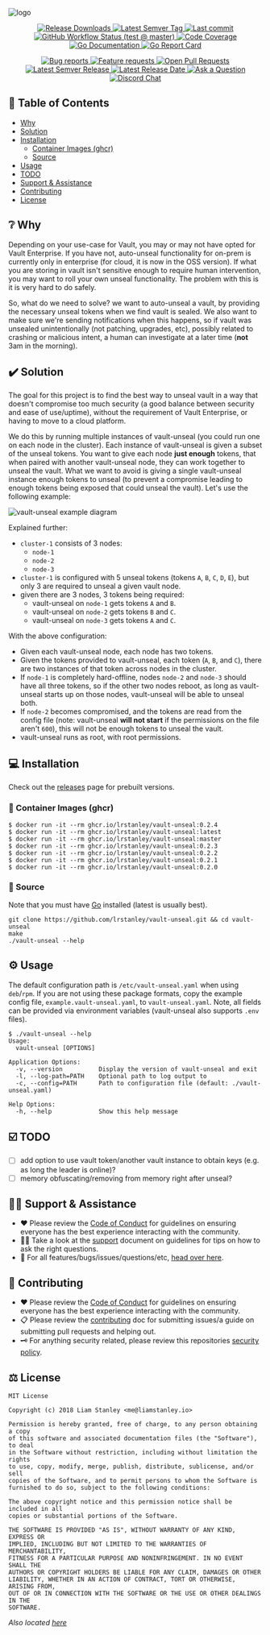 <!-- template:define:options
{
  "nodescription": true
}
-->
![logo](https://liam.sh/-/gh/svg/lrstanley/vault-unseal?bg=topography&accent=secure)

<!-- template:begin:header -->
<!-- do not edit anything in this "template" block, its auto-generated -->

<p align="center">
  <a href="https://github.com/lrstanley/vault-unseal/releases">
    <img title="Release Downloads" src="https://img.shields.io/github/downloads/lrstanley/vault-unseal/total?style=flat-square">
  </a>
  <a href="https://github.com/lrstanley/vault-unseal/tags">
    <img title="Latest Semver Tag" src="https://img.shields.io/github/v/tag/lrstanley/vault-unseal?style=flat-square">
  </a>
  <a href="https://github.com/lrstanley/vault-unseal/commits/master">
    <img title="Last commit" src="https://img.shields.io/github/last-commit/lrstanley/vault-unseal?style=flat-square">
  </a>




  <a href="https://github.com/lrstanley/vault-unseal/actions?query=workflow%3Atest+event%3Apush">
    <img title="GitHub Workflow Status (test @ master)" src="https://img.shields.io/github/workflow/status/lrstanley/vault-unseal/test/master?label=test&style=flat-square&event=push">
  </a>

  <a href="https://codecov.io/gh/lrstanley/vault-unseal">
    <img title="Code Coverage" src="https://img.shields.io/codecov/c/github/lrstanley/vault-unseal/master?style=flat-square">
  </a>

  <a href="https://pkg.go.dev/github.com/lrstanley/vault-unseal">
    <img title="Go Documentation" src="https://pkg.go.dev/badge/github.com/lrstanley/vault-unseal?style=flat-square">
  </a>
  <a href="https://goreportcard.com/report/github.com/lrstanley/vault-unseal">
    <img title="Go Report Card" src="https://goreportcard.com/badge/github.com/lrstanley/vault-unseal?style=flat-square">
  </a>
</p>
<p align="center">
  <a href="https://github.com/lrstanley/vault-unseal/issues?q=is:open+is:issue+label:bug">
    <img title="Bug reports" src="https://img.shields.io/github/issues/lrstanley/vault-unseal/bug?label=issues&style=flat-square">
  </a>
  <a href="https://github.com/lrstanley/vault-unseal/issues?q=is:open+is:issue+label:enhancement">
    <img title="Feature requests" src="https://img.shields.io/github/issues/lrstanley/vault-unseal/enhancement?label=feature%20requests&style=flat-square">
  </a>
  <a href="https://github.com/lrstanley/vault-unseal/pulls">
    <img title="Open Pull Requests" src="https://img.shields.io/github/issues-pr/lrstanley/vault-unseal?label=prs&style=flat-square">
  </a>
  <a href="https://github.com/lrstanley/vault-unseal/releases">
    <img title="Latest Semver Release" src="https://img.shields.io/github/v/release/lrstanley/vault-unseal?style=flat-square">
    <img title="Latest Release Date" src="https://img.shields.io/github/release-date/lrstanley/vault-unseal?label=date&style=flat-square">
  </a>
  <a href="https://github.com/lrstanley/vault-unseal/discussions/new?category=q-a">
    <img title="Ask a Question" src="https://img.shields.io/badge/support-ask_a_question!-blue?style=flat-square">
  </a>
  <a href="https://liam.sh/chat"><img src="https://img.shields.io/badge/discord-bytecord-blue.svg?style=flat-square" title="Discord Chat"></a>
</p>
<!-- template:end:header -->

<!-- template:begin:toc -->
<!-- do not edit anything in this "template" block, its auto-generated -->
## :link: Table of Contents

  - [Why](#grey_question-why)
  - [Solution](#heavy_check_mark-solution)
  - [Installation](#computer-installation)
    - [Container Images (ghcr)](#whale-container-images-ghcr)
    - [Source](#toolbox-source)
  - [Usage](#gear-usage)
  - [TODO](#ballot_box_with_check-todo)
  - [Support &amp; Assistance](#raising_hand_man-support--assistance)
  - [Contributing](#handshake-contributing)
  - [License](#balance_scale-license)
<!-- template:end:toc -->

## :grey_question: Why

Depending on your use-case for Vault, you may or may not have opted for Vault
Enterprise. If you have not, auto-unseal functionality for on-prem is currently
only in enterprise (for cloud, it is now in the OSS version). If what you are
storing in vault isn't sensitive enough to require human intervention, you may
want to roll your own unseal functionality. The problem with this is it is very
hard to do safely.

So, what do we need to solve? we want to auto-unseal a vault, by providing the
necessary unseal tokens when we find vault is sealed. We also want to make sure
we're sending notifications when this happens, so if vault was unsealed
unintentionally (not patching, upgrades, etc), possibly related to crashing or
malicious intent, a human can investigate at a later time (**not** 3am in the
morning).

## :heavy_check_mark: Solution

The goal for this project is to find the best way to unseal vault in a way that
doesn't compromise too much security (a good balance between security and ease of
use/uptime), without the requirement of Vault Enterprise, or having to move to a
cloud platform.

We do this by running multiple instances of vault-unseal (you could run one
on each node in the cluster). Each instance of vault-unseal is given a subset
of the unseal tokens. You want to give each node **just enough** tokens, that
when paired with another vault-unseal node, they can work together to unseal the
vault. What we want to avoid is giving a single vault-unseal instance enough
tokens to unseal (to prevent a compromise leading to enough tokens being exposed
that could unseal the vault). Let's use the following example:

![vault-unseal example diagram](https://cdn.liam.sh/share/2022/08/I8Qc1RCBMd.png)

Explained further:

- `cluster-1` consists of 3 nodes:
  - `node-1`
  - `node-2`
  - `node-3`
- `cluster-1` is configured with 5 unseal tokens (tokens `A`, `B`, `C`, `D`, `E`), but
     only 3 are required to unseal a given vault node.
- given there are 3 nodes, 3 tokens being required:
  - vault-unseal on `node-1` gets tokens `A` and `B`.
  - vault-unseal on `node-2` gets tokens `B` and `C`.
  - vault-unseal on `node-3` gets tokens `A` and `C`.

With the above configuration:

- Given each vault-unseal node, each node has two tokens.
- Given the tokens provided to vault-unseal, each token (`A`, `B`, and `C`), there
   are two instances of that token across nodes in the cluster.
- If `node-1` is completely hard-offline, nodes `node-2` and `node-3` should have
   all three tokens, so if the other two nodes reboot, as long as vault-unseal starts
   up on those nodes, vault-unseal will be able to unseal both.
- If `node-2` becomes compromised, and the tokens are read from the config
   file (note: vault-unseal **will not start** if the permissions on the file aren't
   `600`), this will not be enough tokens to unseal the vault.
- vault-unseal runs as root, with root permissions.

## :computer: Installation

Check out the [releases](https://github.com/lrstanley/vault-unseal/releases)
page for prebuilt versions.

<!-- template:begin:ghcr -->
<!-- do not edit anything in this "template" block, its auto-generated -->
### :whale: Container Images (ghcr)

```console
$ docker run -it --rm ghcr.io/lrstanley/vault-unseal:0.2.4
$ docker run -it --rm ghcr.io/lrstanley/vault-unseal:latest
$ docker run -it --rm ghcr.io/lrstanley/vault-unseal:master
$ docker run -it --rm ghcr.io/lrstanley/vault-unseal:0.2.3
$ docker run -it --rm ghcr.io/lrstanley/vault-unseal:0.2.2
$ docker run -it --rm ghcr.io/lrstanley/vault-unseal:0.2.1
$ docker run -it --rm ghcr.io/lrstanley/vault-unseal:0.2.0
```
<!-- template:end:ghcr -->

### :toolbox: Source

Note that you must have [Go](https://golang.org/doc/install) installed (latest is usually best).

    git clone https://github.com/lrstanley/vault-unseal.git && cd vault-unseal
    make
    ./vault-unseal --help

## :gear: Usage

The default configuration path is `/etc/vault-unseal.yaml` when using `deb`/`rpm`.
If you are not using these package formats, copy the example config file,
`example.vault-unseal.yaml`, to `vault-unseal.yaml`. Note, all fields can be provided
via environment variables (vault-unseal also supports `.env` files).

```
$ ./vault-unseal --help
Usage:
  vault-unseal [OPTIONS]

Application Options:
  -v, --version          Display the version of vault-unseal and exit
  -l, --log-path=PATH    Optional path to log output to
  -c, --config=PATH      Path to configuration file (default: ./vault-unseal.yaml)

Help Options:
  -h, --help             Show this help message
```

## :ballot_box_with_check: TODO

- [ ] add option to use vault token/another vault instance to obtain keys (e.g. as long the leader is online)?
- [ ] memory obfuscating/removing from memory right after unseal?

<!-- template:begin:support -->
<!-- do not edit anything in this "template" block, its auto-generated -->
## :raising_hand_man: Support & Assistance

* :heart: Please review the [Code of Conduct](.github/CODE_OF_CONDUCT.md) for
     guidelines on ensuring everyone has the best experience interacting with
     the community.
* :raising_hand_man: Take a look at the [support](.github/SUPPORT.md) document on
     guidelines for tips on how to ask the right questions.
* :lady_beetle: For all features/bugs/issues/questions/etc, [head over here](https://github.com/lrstanley/vault-unseal/issues/new/choose).
<!-- template:end:support -->

<!-- template:begin:contributing -->
<!-- do not edit anything in this "template" block, its auto-generated -->
## :handshake: Contributing

* :heart: Please review the [Code of Conduct](.github/CODE_OF_CONDUCT.md) for guidelines
     on ensuring everyone has the best experience interacting with the
    community.
* :clipboard: Please review the [contributing](.github/CONTRIBUTING.md) doc for submitting
     issues/a guide on submitting pull requests and helping out.
* :old_key: For anything security related, please review this repositories [security policy](https://github.com/lrstanley/vault-unseal/security/policy).
<!-- template:end:contributing -->

<!-- template:begin:license -->
<!-- do not edit anything in this "template" block, its auto-generated -->
## :balance_scale: License

```
MIT License

Copyright (c) 2018 Liam Stanley <me@liamstanley.io>

Permission is hereby granted, free of charge, to any person obtaining a copy
of this software and associated documentation files (the "Software"), to deal
in the Software without restriction, including without limitation the rights
to use, copy, modify, merge, publish, distribute, sublicense, and/or sell
copies of the Software, and to permit persons to whom the Software is
furnished to do so, subject to the following conditions:

The above copyright notice and this permission notice shall be included in all
copies or substantial portions of the Software.

THE SOFTWARE IS PROVIDED "AS IS", WITHOUT WARRANTY OF ANY KIND, EXPRESS OR
IMPLIED, INCLUDING BUT NOT LIMITED TO THE WARRANTIES OF MERCHANTABILITY,
FITNESS FOR A PARTICULAR PURPOSE AND NONINFRINGEMENT. IN NO EVENT SHALL THE
AUTHORS OR COPYRIGHT HOLDERS BE LIABLE FOR ANY CLAIM, DAMAGES OR OTHER
LIABILITY, WHETHER IN AN ACTION OF CONTRACT, TORT OR OTHERWISE, ARISING FROM,
OUT OF OR IN CONNECTION WITH THE SOFTWARE OR THE USE OR OTHER DEALINGS IN THE
SOFTWARE.
```

_Also located [here](LICENSE)_
<!-- template:end:license -->
